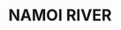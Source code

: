 ---
lastmod: '2025-04-06T06:05:20+00:00'
latitude: -30.59005394
layout: suburb
longitude: 150.8152056
postcode: '2346'
state: NSW
title: NAMOI RIVER
url: /nsw/namoi-river/
---